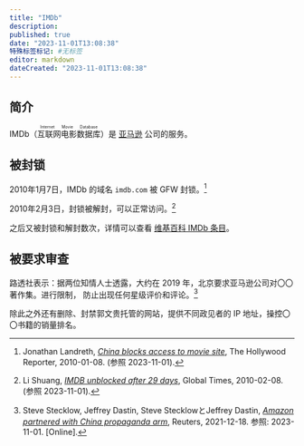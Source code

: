 ```yaml
---
title: "IMDb"
description:
published: true
date: "2023-11-01T13:08:38"
特殊标签标记: #无标签
editor: markdown
dateCreated: "2023-11-01T13:08:38"
---
```


## 简介

IMDb（<ruby>互联网电影数据库<rp>(</rp><rt>Internet Movie Database</rt><rp>)</rp></ruby>）是 [亚马逊](/company/Amazon/index.md) 公司的服务。

## 被封锁

2010年1月7日，IMDb 的域名 `imdb.com` 被 GFW 封锁。[^d451e]

[^d451e]: Jonathan Landreth, [_China blocks access to movie site_](https://web.archive.org/web/20100129154651/http://www.hollywoodreporter.com/hr/content_display/technology/news/e3i3a9920d504eb96547cc1febea85d451e), The Hollywood Reporter, 2010-01-08. (参照 2023-11-01).

2010年2月3日，封锁被解封，可以正常访问。[^04201]

[^04201]: Li Shuang, [_IMDB unblocked after 29 days_](http://archive.today/2013.04.24-145723/http://www.globaltimes.cn/metro-beijing/update/business/2010-02/504201.html), Global Times, 2010-02-08. (参照 2023-11-01).

之后又被封锁和解封数次，详情可以查看 [维基百科 IMDb 条目][]。

[维基百科 IMDb 条目]: https://zh.wikipedia.org/w/index.php?title=互联网电影数据库&oldid=78952205#中国大陆访问状况 "https://web.archive.org/web/20231005150817/https://zh.wikipedia.org/zh-cn/互联网电影数据库#中国大陆访问状况"

## 被要求审查

路透社表示：据两位知情人士透露，大约在 2019 年，北京要求亚马逊公司对〇〇著作集。进行限制，
防止出现任何星级评价和评论。[^apwcp]

[^apwcp]: Steve Stecklow, Jeffrey Dastin, Steve StecklowとJeffrey Dastin, [_Amazon partnered with China propaganda arm_](https://web.archive.org/web/20231009124132/https://www.reuters.com/world/china/amazon-partnered-with-china-propaganda-arm-win-beijings-favor-document-shows-2021-12-17/), Reuters, 2021-12-18. 参照: 2023-11-01. [Online].

除此之外还有删除、封禁郭文贵托管的网站，提供不同政见者的 IP 地址，操控〇〇书籍的销量排名。
